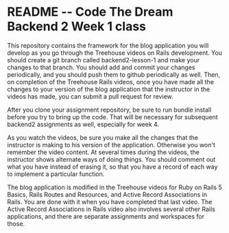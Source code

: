 # README -- Code The Dream Backend 2 Week 1 class

This repository contains the framework for the blog application you will develop as you go through the Treehouse videos on Rails development.
You should create a git branch called backend2-lesson-1 and make your changes to that branch. You should add and commit your changes periodically,
and you should push them to github periodically as well.  Then, on completion of the Treehouse Rails videos, once you have made all the changes
to your version of the blog application that the instructor in the videos has made, you can submit a pull request for review.

After you clone your assignment repository, be sure to run bundle install before you try to bring up the code.  That will be necessary for
subsequent backend2 assignments as well, especially for week 4.

As you watch the videos, be sure you make all the changes that the instructor is making to his version of the application.  Otherwise you won't
remember the video content.  At several times during the videos, the instructor shows alternate ways of doing things.  You should comment out what
you have instead of erasing it, so that you have a record of each way to implement a particular function.

The blog application is modified in the Treehouse videos for Ruby on Rails 5 Basics, Rails Routes and Resources, and Active Record Associations
in Rails. You are done with it when you have completed that last video.  The Active Record Associations in Rails video also involves several
other Rails applications, and there are separate assignments and workspaces for those.
